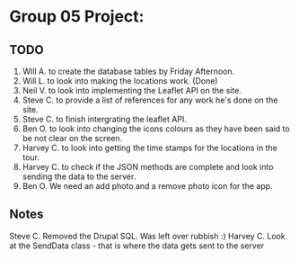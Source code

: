 Group 05 Project:
==================
TODO
--------------
1. WIll A. to create the database tables by Friday Afternoon.
2. Will L. to look into making the locations work. (Done)
3. Neil V. to look into implementing the Leaflet API on the site.
4. Steve C. to provide a list of references for any work he's done on the site.
5. Steve C. to finish intergrating the leaflet API.
6. Ben O. to look into changing the icons colours as they have been said to be not clear on the screen.
7. Harvey C. to look into getting the time stamps for the locations in the tour.
8. Harvey C. to check if the JSON methods are complete and look into sending the data to the server.
9. Ben O. We need an add photo and a remove photo icon for the app.

Notes
-------------
Steve C. Removed the Drupal SQL. Was left over rubbish :)
Harvey C. Look at the SendData class - that is where the data gets sent to the server
